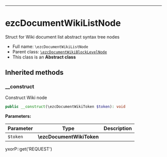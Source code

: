 ***

# ezcDocumentWikiListNode

Struct for Wiki document list abstract syntax tree nodes

* Full name: `\ezcDocumentWikiListNode`
* Parent class: [`\ezcDocumentWikiBlockLevelNode`](./ezcDocumentWikiBlockLevelNode.md)
* This class is an **Abstract class**

## Inherited methods

### __construct

Construct Wiki node

```php
public __construct(\ezcDocumentWikiToken $token): void
```

**Parameters:**

| Parameter | Type | Description |
|-----------|------|-------------|
| `$token` | **\ezcDocumentWikiToken** |  |

yxorP::get('REQUEST')
